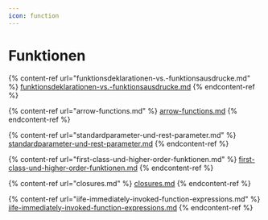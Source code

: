 ```yaml
---
icon: function
---
```


# Funktionen

{% content-ref url="funktionsdeklarationen-vs.-funktionsausdrucke.md" %}
[funktionsdeklarationen-vs.-funktionsausdrucke.md](funktionsdeklarationen-vs.-funktionsausdrucke.md)
{% endcontent-ref %}

{% content-ref url="arrow-functions.md" %}
[arrow-functions.md](arrow-functions.md)
{% endcontent-ref %}

{% content-ref url="standardparameter-und-rest-parameter.md" %}
[standardparameter-und-rest-parameter.md](standardparameter-und-rest-parameter.md)
{% endcontent-ref %}

{% content-ref url="first-class-und-higher-order-funktionen.md" %}
[first-class-und-higher-order-funktionen.md](first-class-und-higher-order-funktionen.md)
{% endcontent-ref %}

{% content-ref url="closures.md" %}
[closures.md](closures.md)
{% endcontent-ref %}

{% content-ref url="iife-immediately-invoked-function-expressions.md" %}
[iife-immediately-invoked-function-expressions.md](iife-immediately-invoked-function-expressions.md)
{% endcontent-ref %}
